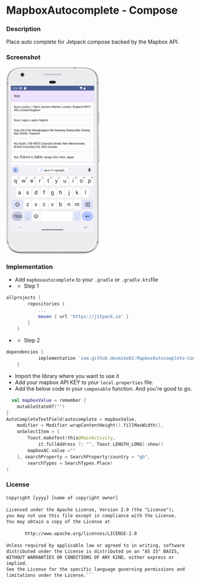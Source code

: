 # MapboxAutocomplete - Compose
### Description
Place auto complete for Jetpack compose backed by the Mapbox API.
### Screenshot
<img src="/assets/Screenshot_20230505_173705.png" 
width="250px" height="500px"/>
### Implementation
- Add `mapboxautocomplete` to your `.gradle` or `.gradle.kts`file
- - Step 1
```groovy
allprojects {
		repositories {
			...
			maven { url 'https://jitpack.io' }
		}
	}
```
- - Step 2
```groovy
dependencies {
	        implementation 'com.github.devmike01:MapboxAutocomplete-Compose:Faling'
	}
```
- Import the library where you want to use it
- Add your mapbox API KEY to your `local.properties` file.
- Add the below code in your `composable` function.
And you're good to go.
```kotlin
  val mapboxValue = remember {
    mutableStateOf("")
}
AutoCompleteTextField(autocomplete = mapboxValue,
    modifier = Modifier.wrapContentHeight().fillMaxWidth(),
    onSelectItem = {
        Toast.makeText(this@MainActivity,
            it.fullAddress ?: "", Toast.LENGTH_LONG).show()
        mapboxAC.value =""
    }, searchProperty = SearchProperty(country = "gb",
        searchTypes = SearchTypes.Place)
)
```
### License
```
Copyright [yyyy] [name of copyright owner]

Licensed under the Apache License, Version 2.0 (the "License");
you may not use this file except in compliance with the License.
You may obtain a copy of the License at

       http://www.apache.org/licenses/LICENSE-2.0

Unless required by applicable law or agreed to in writing, software
distributed under the License is distributed on an "AS IS" BASIS,
WITHOUT WARRANTIES OR CONDITIONS OF ANY KIND, either express or implied.
See the License for the specific language governing permissions and
limitations under the License.```